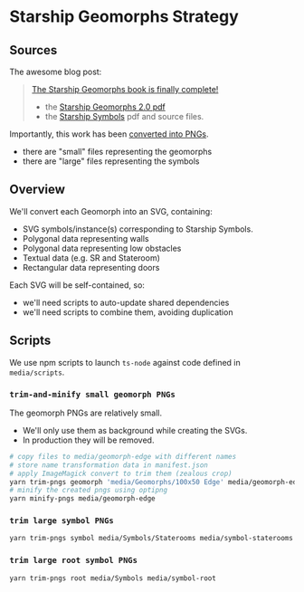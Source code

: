 #  Starship Geomorphs Strategy

## Sources

The awesome blog post:
> [The Starship Geomorphs book is finally complete!](http://travellerrpgblog.blogspot.com/2018/10/the-starship-geomorphs-book-if-finally.html)
> - the [Starship Geomorphs 2.0 pdf](https://drive.google.com/file/d/19nydz3BZ2T2aFihs1aKOS3-ziH4JY5g8/view)
> - the [Starship Symbols](https://drive.google.com/drive/folders/187mYl8Pyo-nxA8SI6D1WeJ9bnpJXNuDt) pdf and source files.

Importantly, this work has been [converted into PNGs](http://gurpsland.no-ip.org/geomorphs/).
- there are "small" files representing the geomorphs
- there are "large" files representing the symbols

## Overview

We'll convert each Geomorph into an SVG, containing:
- SVG symbols/instance(s) corresponding to Starship Symbols.
- Polygonal data representing walls
- Polygonal data representing low obstacles
- Textual data (e.g. SR and Stateroom)
- Rectangular data representing doors

Each SVG will be self-contained, so:
- we'll need scripts to auto-update shared dependencies
- we'll need scripts to combine them, avoiding duplication

## Scripts

We use npm scripts to launch `ts-node` against code defined in `media/scripts`.

### `trim-and-minify small geomorph PNGs`

The geomorph PNGs are relatively small.
- We'll only use them as background while creating the SVGs.
- In production they will be removed.

```sh
# copy files to media/geomorph-edge with different names
# store name transformation data in manifest.json
# apply ImageMagick convert to trim them (zealous crop)
yarn trim-pngs geomorph 'media/Geomorphs/100x50 Edge' media/geomorph-edge
# minify the created pngs using optipng
yarn minify-pngs media/geomorph-edge
```

### `trim large symbol PNGs`

```sh
yarn trim-pngs symbol media/Symbols/Staterooms media/symbol-staterooms
```

### `trim large root symbol PNGs`

```sh
yarn trim-pngs root media/Symbols media/symbol-root
```
